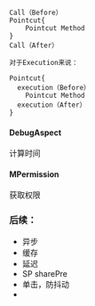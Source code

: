 ```
Call（Before）
Pointcut{
    Pointcut Method
}
Call（After）

对于Execution来说：

Pointcut{
  execution（Before）
    Pointcut Method
  execution（After）
}
```


#### DebugAspect
计算时间

#### MPermission
获取权限


### 后续：
- 异步
- 缓存
- 延迟
- SP sharePre
- 单击，防抖动
- 
